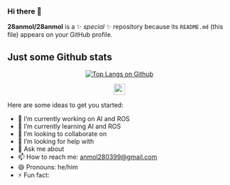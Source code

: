 ### Hi there 👋


**28anmol/28anmol** is a ✨ _special_ ✨ repository because its `README.md` (this file) appears on your GitHub profile.

## Just some Github stats

<p align="center">
  <a href="https://github.com/28anmol/github-readme-stats"><img src="https://github-readme-stats.vercel.app/api/top-langs/?username=28anmol&include_all_commits=true" alt="Top Langs on Github"></a>
</p>

<p align="center">
<a href="https://www.linkedin.com/in/anmol-singh-0b60b31b4"><img src="https://img.shields.io/badge/-Anmol-informational?style=for-the-badge&logo=linkedin" height=25></a>

</p>


Here are some ideas to get you started:

- 🔭 I’m currently working on AI and ROS
- 🌱 I’m currently learning AI and ROS
- 👯 I’m looking to collaborate on 
- 🤔 I’m looking for help with 
- 💬 Ask me about 
- 📫 How to reach me: anmol280399@gmail.com
- 😄 Pronouns: he/him
- ⚡ Fun fact: 
